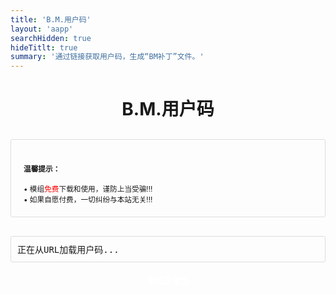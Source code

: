 ```yaml
---
title: 'B.M.用户码'
layout: 'aapp'
searchHidden: true
hideTitlt: true
summary: '通过链接获取用户码，生成“BM补丁”文件。'
---
```



<h1>B.M.用户码</h1>

<div class="reminder">
  <small class="note">
    <h4>温馨提示：</h4>
    • 模组<span style="color:red !important;" class="">免费</span>下载和使用，谨防上当受骗!!!<br>
    • 如果自愿付费，一切纠纷与本站无关!!!
  </small>
</div>

<!-- 显示从URL获取的用户码 -->
<div class="file-info" id="data-container">
    正在从URL加载用户码...
</div>

<div class="section">
  <!-- 生成压缩包按钮：默认状态用btn-default，禁用状态添加btn-disabled -->
  <button id="generate-btn" class="btn-default">生成压缩包</button>
  
  <!-- 生成成功提示 -->
  <div class="copied-notice" id="success-notice">
      压缩包生成成功，已开始下载！
  </div>
  
  <!-- 错误提示区域 -->
  <div class="error" id="error-msg"></div>
</div>

<script defer src="https://cdnjs.cloudflare.com/ajax/libs/jszip/3.10.1/jszip.min.js"></script>


<style>
/* 基础样式 */
h1 {
    text-align: center;
    margin-bottom: 30px;
}

.reminder {
    margin-bottom: 30px;
    padding: 20px;
    border: 1px solid #ddd;
    border-radius: 3px;
}

.drop-zone {
    border: 2px dashed #aaa;
    padding: 20px;
    text-align: center;
    margin: 10px 0;
    cursor: pointer;
    border-radius: 3px;
}

.drop-zone.drag-over {
    border-color: #666;
}

/* 按钮样式：拆分3种状态class，替代js行内样式 */
/* 1. 默认按钮样式 */
.btn-default {
    border-radius: 8px;
    padding: 10px;
    margin: 10px auto;
    cursor: pointer;
    display: block;
    width: 200px;
    background-color: var(--secondary);
    color: white;
    border: none;
    font-weight: bold;
    transition: all 0.2s ease;
}

.btn-default:hover {
    transform: translateY(-1px);
    box-shadow: 0 2px 8px #666;
}

/* 2. 禁用按钮样式 */
.btn-disabled {
    border-radius: 8px;
    padding: 10px;
    margin: 10px auto;
    cursor: not-allowed;
    display: block;
    width: 200px;
    background-color: #ccc; /* 禁用时的灰色 */
    color: white;
    border: none;
    font-weight: bold;
}

/* 3. 加载中按钮样式 */
.btn-loading {
    border-radius: 8px;
    padding: 10px;
    margin: 10px auto;
    cursor: not-allowed;
    display: block;
    width: 200px;
    background-color: var(--secondary); /* 加载时保持主色，仅改光标 */
    color: white;
    border: none;
    font-weight: bold;
}

.file-info {
    margin: 10px 0;
    padding: 10px;
    border: 1px solid #ddd;
    border-radius: 3px;
    white-space: nowrap;
    overflow-x: auto;
    font-family: monospace;
}

.progress-container {
    margin: 10px 0;
    display: none;
}

.progress-bar {
    height: 5px;
    border: 1px solid #666;
    border-radius: 3px;
    overflow: hidden;
}

.progress-fill {
    height: 100%;
    width: 0%;
    transition: width 0.3s;
    background-color: #4cd964;
}

.error {
    color: red;
    margin: 10px 0;
    display: none;
}

.file-list {
    margin: 10px 0;
    max-height: 200px;
    overflow-y: auto;
    border: 1px solid #ddd;
    border-radius: 3px;
    padding: 10px;
}

.file-item {
    padding: 5px;
    border-bottom: 1px solid #eee;
}

.file-item:last-child {
    border-bottom: none;
}

/* 成功提示样式 */
.copied-notice {
    display: none;
    position: fixed;
    top: 20px;
    left: 50%;
    transform: translateX(-50%);
    background-color: #4CAF50;
    color: white;
    padding: 10px 20px;
    border-radius: 5px;
    box-shadow: 0 2px 10px rgba(0,0,0,0.2);
    z-index: 1000;
    animation: fadeOut 2s forwards;
}

@keyframes fadeOut {
    0% { opacity: 1; }
    70% { opacity: 1; }
    100% { opacity: 0; }
}
</style>
